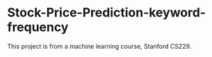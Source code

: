 # Stock-Price-Prediction-keyword-frequency
This project is from a machine learning course, Stanford CS229. 
